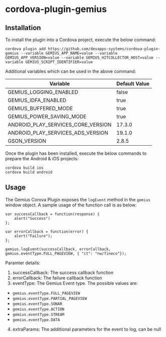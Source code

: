 # cordova-plugin-gemius

## Installation

To install the plugin into a Cordova project, execute the below command:

```
cordova plugin add https://github.com/devapps-systems/cordova-plugin-gemius --variable GEMIUS_APP_NAME=value --variable GEMIUS_APP_VERSION=value --variable GEMIUS_HITCOLLECTOR_HOST=value --variable GEMIUS_SCRIPT_IDENTIFIER=value
```

Additional variables which can be used in the above command:

| Variable | Default Value |
| ------ | ------ |
| GEMIUS_LOGGING_ENABLED | false |
| GEMIUS_IDFA_ENABLED | true |
| GEMIUS_BUFFERED_MODE | true |
| GEMIUS_POWER_SAVING_MODE | true |
| ANDROID_PLAY_SERVICES_CORE_VERSION | 17.3.0 |
| ANDROID_PLAY_SERVICES_ADS_VERSION | 19.1.0 |
| GSON_VERSION | 2.8.5 |


Once the plugin has been installed, execute the below commands to prepare the Android & iOS projects:

```
cordova build ios
cordova build android
```

## Usage

The Gemius Corova Plugin exposes the `logEvent` method in the `gemius` window object. A sample usage of the function call is as below:

```
var successCallback = function(response) {
    alert("Success")
};

var errorCallback = function(error) {
    alert("Failure");
};

gemius.logEvent(successCallback, errorCallback, gemius.eventType.FULL_PAGEVIEW, { "ct": "nw/fineco"});
```

Paramter details:
1. successCallback: The success callback function
2. errorCallback: The failure callback function
3. eventType: The Gemius Event type. The possible values are: 
- `gemius.eventType.FULL_PAGEVIEW` 
- `gemius.eventType.PARTIAL_PAGEVIEW`
- `gemius.eventType.SONAR`
- `gemius.eventType.ACTION` 
- `gemius.eventType.STREAM`
- `gemius.eventType.DATA`
4. extraParams: The additional parameters for the event to log, can be null
